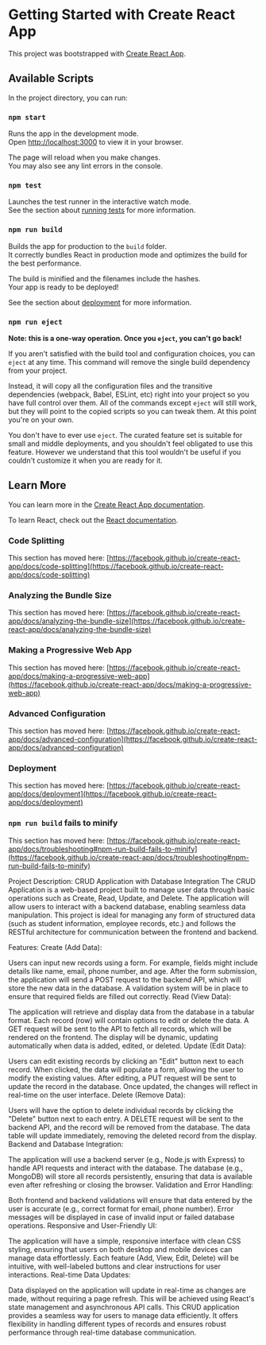 # Getting Started with Create React App

This project was bootstrapped with [Create React App](https://github.com/facebook/create-react-app).

## Available Scripts

In the project directory, you can run:

### `npm start`

Runs the app in the development mode.\
Open [http://localhost:3000](http://localhost:3000) to view it in your browser.

The page will reload when you make changes.\
You may also see any lint errors in the console.

### `npm test`

Launches the test runner in the interactive watch mode.\
See the section about [running tests](https://facebook.github.io/create-react-app/docs/running-tests) for more information.

### `npm run build`

Builds the app for production to the `build` folder.\
It correctly bundles React in production mode and optimizes the build for the best performance.

The build is minified and the filenames include the hashes.\
Your app is ready to be deployed!

See the section about [deployment](https://facebook.github.io/create-react-app/docs/deployment) for more information.

### `npm run eject`

**Note: this is a one-way operation. Once you `eject`, you can't go back!**

If you aren't satisfied with the build tool and configuration choices, you can `eject` at any time. This command will remove the single build dependency from your project.

Instead, it will copy all the configuration files and the transitive dependencies (webpack, Babel, ESLint, etc) right into your project so you have full control over them. All of the commands except `eject` will still work, but they will point to the copied scripts so you can tweak them. At this point you're on your own.

You don't have to ever use `eject`. The curated feature set is suitable for small and middle deployments, and you shouldn't feel obligated to use this feature. However we understand that this tool wouldn't be useful if you couldn't customize it when you are ready for it.

## Learn More

You can learn more in the [Create React App documentation](https://facebook.github.io/create-react-app/docs/getting-started).

To learn React, check out the [React documentation](https://reactjs.org/).

### Code Splitting

This section has moved here: [https://facebook.github.io/create-react-app/docs/code-splitting](https://facebook.github.io/create-react-app/docs/code-splitting)

### Analyzing the Bundle Size

This section has moved here: [https://facebook.github.io/create-react-app/docs/analyzing-the-bundle-size](https://facebook.github.io/create-react-app/docs/analyzing-the-bundle-size)

### Making a Progressive Web App

This section has moved here: [https://facebook.github.io/create-react-app/docs/making-a-progressive-web-app](https://facebook.github.io/create-react-app/docs/making-a-progressive-web-app)

### Advanced Configuration

This section has moved here: [https://facebook.github.io/create-react-app/docs/advanced-configuration](https://facebook.github.io/create-react-app/docs/advanced-configuration)

### Deployment

This section has moved here: [https://facebook.github.io/create-react-app/docs/deployment](https://facebook.github.io/create-react-app/docs/deployment)

### `npm run build` fails to minify

This section has moved here: [https://facebook.github.io/create-react-app/docs/troubleshooting#npm-run-build-fails-to-minify](https://facebook.github.io/create-react-app/docs/troubleshooting#npm-run-build-fails-to-minify)




Project Description: CRUD Application with Database Integration
The CRUD Application is a web-based project built to manage user data through basic operations such as Create, Read, Update, and Delete. The application will allow users to interact with a backend database, enabling seamless data manipulation. This project is ideal for managing any form of structured data (such as student information, employee records, etc.) and follows the RESTful architecture for communication between the frontend and backend.

Features:
Create (Add Data):

Users can input new records using a form. For example, fields might include details like name, email, phone number, and age.
After the form submission, the application will send a POST request to the backend API, which will store the new data in the database.
A validation system will be in place to ensure that required fields are filled out correctly.
Read (View Data):

The application will retrieve and display data from the database in a tabular format. Each record (row) will contain options to edit or delete the data.
A GET request will be sent to the API to fetch all records, which will be rendered on the frontend.
The display will be dynamic, updating automatically when data is added, edited, or deleted.
Update (Edit Data):

Users can edit existing records by clicking an "Edit" button next to each record.
When clicked, the data will populate a form, allowing the user to modify the existing values.
After editing, a PUT request will be sent to update the record in the database.
Once updated, the changes will reflect in real-time on the user interface.
Delete (Remove Data):

Users will have the option to delete individual records by clicking the "Delete" button next to each entry.
A DELETE request will be sent to the backend API, and the record will be removed from the database.
The data table will update immediately, removing the deleted record from the display.
Backend and Database Integration:

The application will use a backend server (e.g., Node.js with Express) to handle API requests and interact with the database.
The database (e.g., MongoDB) will store all records persistently, ensuring that data is available even after refreshing or closing the browser.
Validation and Error Handling:

Both frontend and backend validations will ensure that data entered by the user is accurate (e.g., correct format for email, phone number).
Error messages will be displayed in case of invalid input or failed database operations.
Responsive and User-Friendly UI:

The application will have a simple, responsive interface with clean CSS styling, ensuring that users on both desktop and mobile devices can manage data effortlessly.
Each feature (Add, View, Edit, Delete) will be intuitive, with well-labeled buttons and clear instructions for user interactions.
Real-time Data Updates:

Data displayed on the application will update in real-time as changes are made, without requiring a page refresh. This will be achieved using React's state management and asynchronous API calls.
This CRUD application provides a seamless way for users to manage data efficiently. It offers flexibility in handling different types of records and ensures robust performance through real-time database communication.
